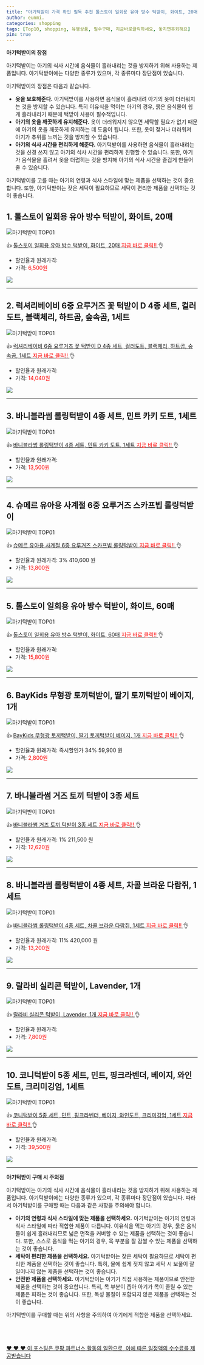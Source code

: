 ```yaml
---
title: "아기턱받이 가격 확인 필독 추천 톨스토이 일회용 유아 방수 턱받이, 화이트, 20매 비교 장점 구매가이드"
author: eunmi.
categories: shopping
tags: [Top10, shopping, 유행상품, 필수구매, 지금바로클릭하세요, 놓치면후회해요]
pin: true
---
```

**아기턱받이의 장점**

아기턱받이는 아기의 식사 시간에 음식물이 흘러내리는 것을 방지하기 위해 사용하는 제품입니다. 아기턱받이에는 다양한 종류가 있으며, 각 종류마다 장단점이 있습니다.

아기턱받이의 장점은 다음과 같습니다.

* **옷을 보호해준다.** 아기턱받이를 사용하면 음식물이 흘러내려 아기의 옷이 더러워지는 것을 방지할 수 있습니다. 특히 이유식을 먹이는 아기의 경우, 묽은 음식물이 쉽게 흘러내리기 때문에 턱받이 사용이 필수적입니다.
* **아기의 옷을 깨끗하게 유지해준다.** 옷이 더러워지지 않으면 세탁할 필요가 없기 때문에 아기의 옷을 깨끗하게 유지하는 데 도움이 됩니다. 또한, 옷이 젖거나 더러워져 아기가 추위를 느끼는 것을 방지할 수 있습니다.
* **아기의 식사 시간을 편리하게 해준다.** 아기턱받이를 사용하면 음식물이 흘러내리는 것을 신경 쓰지 않고 아기의 식사 시간을 편리하게 진행할 수 있습니다. 또한, 아기가 음식물을 흘려서 옷을 더럽히는 것을 방지해 아기의 식사 시간을 즐겁게 만들어 줄 수 있습니다.

아기턱받이를 고를 때는 아기의 연령과 식사 스타일에 맞는 제품을 선택하는 것이 중요합니다. 또한, 아기턱받이는 잦은 세탁이 필요하므로 세탁이 편리한 제품을 선택하는 것이 좋습니다.

   

## 1. 톨스토이 일회용 유아 방수 턱받이, 화이트, 20매

![아기턱받이 TOP01](https://thumbnail10.coupangcdn.com/thumbnails/remote/230x230ex/image/vendor_inventory/c7ef/7b407e422deed0427e32431dd47008cbc59be3cc470f0cc00887ce1cd5d4.jpg)


👍 [톨스토이 일회용 유아 방수 턱받이, 화이트, 20매 <font color=red> 지금 바로 클릭!! </font> ](https://link.coupang.com/re/AFFSDP?lptag=AF3617701&subid=GithubCoopas&pageKey=7707028586&traceid=V0-153&itemId=20649357800&vendorItemId=87722334173) 👌 


- 할인율과 원래가격: 
- 가격: <span style='color:red'>6,500원</span>

[![](/discount_price.png)](https://link.coupang.com/re/AFFSDP?lptag=AF3617701&subid=GithubCoopas&pageKey=7707028586&traceid=V0-153&itemId=20649357800&vendorItemId=87722334173)

---


   

## 2. 럭셔리베이비 6중 요루거즈 꽃 턱받이 D 4종 세트, 컬러도트, 블랙체리, 하트곰, 숲속곰, 1세트

![아기턱받이 TOP01](https://thumbnail8.coupangcdn.com/thumbnails/remote/230x230ex/image/retail/images/2023/04/18/15/3/dba4e2f0-626a-4b81-9a73-de6804797fb6.jpg)


👍 [럭셔리베이비 6중 요루거즈 꽃 턱받이 D 4종 세트, 컬러도트, 블랙체리, 하트곰, 숲속곰, 1세트 <font color=red> 지금 바로 클릭!! </font> ](https://link.coupang.com/re/AFFSDP?lptag=AF3617701&subid=GithubCoopas&pageKey=6875268744&traceid=V0-153&itemId=18569326906&vendorItemId=85706526393) 👌 


- 할인율과 원래가격: 
- 가격: <span style='color:red'>14,040원</span>

[![](/discount_price.png)](https://link.coupang.com/re/AFFSDP?lptag=AF3617701&subid=GithubCoopas&pageKey=6875268744&traceid=V0-153&itemId=18569326906&vendorItemId=85706526393)

---


   

## 3. 바니블라썸 롤링턱받이 4종 세트, 민트 카키 도트, 1세트

![아기턱받이 TOP01](https://thumbnail9.coupangcdn.com/thumbnails/remote/230x230ex/image/retail/images/3660462833457054-7f7c86c8-ce41-4eef-813c-30a386fa5d8a.jpg)


👍 [바니블라썸 롤링턱받이 4종 세트, 민트 카키 도트, 1세트 <font color=red> 지금 바로 클릭!! </font> ](https://link.coupang.com/re/AFFSDP?lptag=AF3617701&subid=GithubCoopas&pageKey=6204458310&traceid=V0-153&itemId=12330257503&vendorItemId=79600246032) 👌 


- 할인율과 원래가격: 
- 가격: <span style='color:red'>13,500원</span>

[![](/discount_price.png)](https://link.coupang.com/re/AFFSDP?lptag=AF3617701&subid=GithubCoopas&pageKey=6204458310&traceid=V0-153&itemId=12330257503&vendorItemId=79600246032)

---


   

## 4. 슈메르 유아용 사계절 6중 요루거즈 스카프빕 롤링턱받이

![아기턱받이 TOP01](https://thumbnail9.coupangcdn.com/thumbnails/remote/230x230ex/image/vendor_inventory/c9ca/ef09aa73c099b92e98ed4255ed2094d3a62a619a3c6256ca3ce02725dc28.jpg)


👍 [슈메르 유아용 사계절 6중 요루거즈 스카프빕 롤링턱받이 <font color=red> 지금 바로 클릭!! </font> ](https://link.coupang.com/re/AFFSDP?lptag=AF3617701&subid=GithubCoopas&pageKey=7310230396&traceid=V0-153&itemId=18726186263&vendorItemId=85858878017) 👌 


- 할인율과 원래가격: 3%  410,600   원
- 가격: <span style='color:red'>13,800원</span>

[![](/discount_price.png)](https://link.coupang.com/re/AFFSDP?lptag=AF3617701&subid=GithubCoopas&pageKey=7310230396&traceid=V0-153&itemId=18726186263&vendorItemId=85858878017)

---


   

## 5. 톨스토이 일회용 유아 방수 턱받이, 화이트, 60매

![아기턱받이 TOP01](https://thumbnail6.coupangcdn.com/thumbnails/remote/230x230ex/image/vendor_inventory/b2e7/891703fa94af79847ca4e77510f365b69a3fbeb0a854ca347baf879cdff6.jpg)


👍 [톨스토이 일회용 유아 방수 턱받이, 화이트, 60매 <font color=red> 지금 바로 클릭!! </font> ](https://link.coupang.com/re/AFFSDP?lptag=AF3617701&subid=GithubCoopas&pageKey=7707028586&traceid=V0-153&itemId=20649357801&vendorItemId=87719507276) 👌 


- 할인율과 원래가격: 
- 가격: <span style='color:red'>15,800원</span>

[![](/discount_price.png)](https://link.coupang.com/re/AFFSDP?lptag=AF3617701&subid=GithubCoopas&pageKey=7707028586&traceid=V0-153&itemId=20649357801&vendorItemId=87719507276)

---


   

## 6. BayKids 무형광 토끼턱받이, 딸기 토끼턱받이 베이지, 1개

![아기턱받이 TOP01](https://thumbnail10.coupangcdn.com/thumbnails/remote/230x230ex/image/vendor_inventory/303f/f4dc89c347500319abef98cf4be2a3f0a4a92f6ce74c6d68dbf7a36951fb.jpg)


👍 [BayKids 무형광 토끼턱받이, 딸기 토끼턱받이 베이지, 1개 <font color=red> 지금 바로 클릭!! </font> ](https://link.coupang.com/re/AFFSDP?lptag=AF3617701&subid=GithubCoopas&pageKey=6158132193&traceid=V0-153&itemId=11932486955&vendorItemId=79205231588) 👌 


- 할인율과 원래가격: 즉시할인가 34%  59,900   원
- 가격: <span style='color:red'>2,800원</span>

[![](/discount_price.png)](https://link.coupang.com/re/AFFSDP?lptag=AF3617701&subid=GithubCoopas&pageKey=6158132193&traceid=V0-153&itemId=11932486955&vendorItemId=79205231588)

---


   

## 7. 바니블라썸 거즈 토끼 턱받이 3종 세트

![아기턱받이 TOP01](https://thumbnail6.coupangcdn.com/thumbnails/remote/230x230ex/image/retail/images/2020/05/15/19/7/6ec89726-0629-41b1-8f5a-35ef42e59691.jpg)


👍 [바니블라썸 거즈 토끼 턱받이 3종 세트 <font color=red> 지금 바로 클릭!! </font> ](https://link.coupang.com/re/AFFSDP?lptag=AF3617701&subid=GithubCoopas&pageKey=1596775286&traceid=V0-153&itemId=2728049639&vendorItemId=70718250668) 👌 


- 할인율과 원래가격: 1%  211,500   원
- 가격: <span style='color:red'>12,620원</span>

[![](/discount_price.png)](https://link.coupang.com/re/AFFSDP?lptag=AF3617701&subid=GithubCoopas&pageKey=1596775286&traceid=V0-153&itemId=2728049639&vendorItemId=70718250668)

---


   

## 8. 바니블라썸 롤링턱받이 4종 세트, 차콜 브라운 다람쥐, 1세트

![아기턱받이 TOP01](https://thumbnail10.coupangcdn.com/thumbnails/remote/230x230ex/image/vendor_inventory/3b48/7de691ef35e09f99b07a01184158b952e56cbc11759176a676d96dc36c39.jpg)


👍 [바니블라썸 롤링턱받이 4종 세트, 차콜 브라운 다람쥐, 1세트 <font color=red> 지금 바로 클릭!! </font> ](https://link.coupang.com/re/AFFSDP?lptag=AF3617701&subid=GithubCoopas&pageKey=6204458310&traceid=V0-153&itemId=12330257504&vendorItemId=85567217624) 👌 


- 할인율과 원래가격: 11%  420,000   원
- 가격: <span style='color:red'>13,200원</span>

[![](/discount_price.png)](https://link.coupang.com/re/AFFSDP?lptag=AF3617701&subid=GithubCoopas&pageKey=6204458310&traceid=V0-153&itemId=12330257504&vendorItemId=85567217624)

---


   

## 9. 랄라비 실리콘 턱받이, Lavender, 1개

![아기턱받이 TOP01](https://thumbnail10.coupangcdn.com/thumbnails/remote/230x230ex/image/retail/images/2023/01/16/14/3/ae4919df-7d53-4317-959b-47148dd131d9.jpg)


👍 [랄라비 실리콘 턱받이, Lavender, 1개 <font color=red> 지금 바로 클릭!! </font> ](https://link.coupang.com/re/AFFSDP?lptag=AF3617701&subid=GithubCoopas&pageKey=4777156008&traceid=V0-153&itemId=17553424884&vendorItemId=84720268819) 👌 


- 할인율과 원래가격: 
- 가격: <span style='color:red'>7,800원</span>

[![](/discount_price.png)](https://link.coupang.com/re/AFFSDP?lptag=AF3617701&subid=GithubCoopas&pageKey=4777156008&traceid=V0-153&itemId=17553424884&vendorItemId=84720268819)

---


   

## 10. 코니턱받이 5종 세트, 민트, 핑크라벤더, 베이지, 와인도트, 크리미깅엄, 1세트

![아기턱받이 TOP01](https://thumbnail9.coupangcdn.com/thumbnails/remote/230x230ex/image/retail/images/779141108344836-3847ad08-3592-4e88-82af-d605b4b4cead.jpg)


👍 [코니턱받이 5종 세트, 민트, 핑크라벤더, 베이지, 와인도트, 크리미깅엄, 1세트 <font color=red> 지금 바로 클릭!! </font> ](https://link.coupang.com/re/AFFSDP?lptag=AF3617701&subid=GithubCoopas&pageKey=7680040340&traceid=V0-153&itemId=16590143075&vendorItemId=87040769269) 👌 


- 할인율과 원래가격: 
- 가격: <span style='color:red'>39,500원</span>

[![](/discount_price.png)](https://link.coupang.com/re/AFFSDP?lptag=AF3617701&subid=GithubCoopas&pageKey=7680040340&traceid=V0-153&itemId=16590143075&vendorItemId=87040769269)

---
**아기턱받이 구매 시 주의점**

아기턱받이는 아기의 식사 시간에 음식물이 흘러내리는 것을 방지하기 위해 사용하는 제품입니다. 아기턱받이에는 다양한 종류가 있으며, 각 종류마다 장단점이 있습니다. 따라서 아기턱받이를 구매할 때는 다음과 같은 사항을 주의해야 합니다.

* **아기의 연령과 식사 스타일에 맞는 제품을 선택하세요.** 아기턱받이는 아기의 연령과 식사 스타일에 따라 적합한 제품이 다릅니다. 이유식을 먹는 아기의 경우, 묽은 음식물이 쉽게 흘러내리므로 넓은 면적을 커버할 수 있는 제품을 선택하는 것이 좋습니다. 또한, 스스로 음식을 먹는 아기의 경우, 목 부분을 잘 감쌀 수 있는 제품을 선택하는 것이 좋습니다.
* **세탁이 편리한 제품을 선택하세요.** 아기턱받이는 잦은 세탁이 필요하므로 세탁이 편리한 제품을 선택하는 것이 좋습니다. 특히, 물에 쉽게 젖지 않고 세탁 시 보풀이 잘 일어나지 않는 제품을 선택하는 것이 좋습니다.
* **안전한 제품을 선택하세요.** 아기턱받이는 아기가 직접 사용하는 제품이므로 안전한 제품을 선택하는 것이 중요합니다. 특히, 목 부분이 좁아 아기가 목이 졸릴 수 있는 제품은 피하는 것이 좋습니다. 또한, 독성 물질이 포함되지 않은 제품을 선택하는 것이 좋습니다.

아기턱받이를 구매할 때는 위의 사항을 주의하여 아기에게 적합한 제품을 선택하세요.<br><br><br><br><br> [ ❤ ❤ ❤ 이 포스팅은 쿠팡 파트너스 활동의 일환으로, 이에 따른 일정액의 수수료를 제공받습니다](https://link.coupang.com/a/bcEFyh)